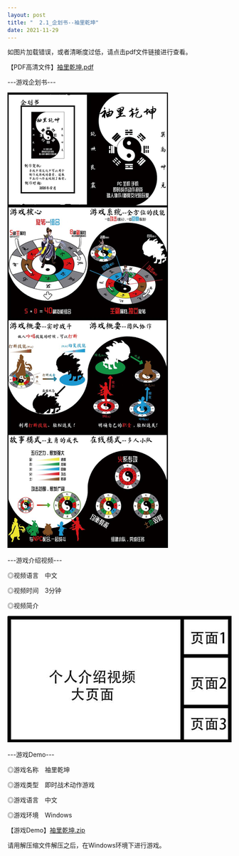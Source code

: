 ```yaml
---
layout: post
title: "  2.1_企划书--袖里乾坤"
date: 2021-11-29
---
```


如图片加载错误，或者清晰度过低，请点击pdf文件链接进行查看。

【PDF高清文件】[袖里乾坤.pdf](https://1drv.ms/b/s!Aj9fktzHJKNciN04-h84Un6h_uuscQ?e=5t2pKy)

---游戏企划书---

![Image text](https://github.com/SotakuStudio/SotakuStudio.github.io/blob/main/chnblog/image/chnPocketWorld.jpg?raw=true)

---游戏介绍视频---

◎视频语言　中文

◎视频时间　3分钟
  
◎视频简介

![Image text](https://github.com/SotakuStudio/SotakuStudio.github.io/blob/main/chnblog/image/IntroductionPage.jpg?raw=true)

---游戏Demo---

◎游戏名称　袖里乾坤

◎游戏类型　即时战术动作游戏

◎游戏语言　中文

◎游戏环境　Windows

【游戏Demo】[袖里乾坤.zip](https://1drv.ms/v/s!Aj9fktzHJKNciN02BrABSgitCyzcvw?e=68vd63)

请用解压缩文件解压之后，在Windows环境下进行游戏。
